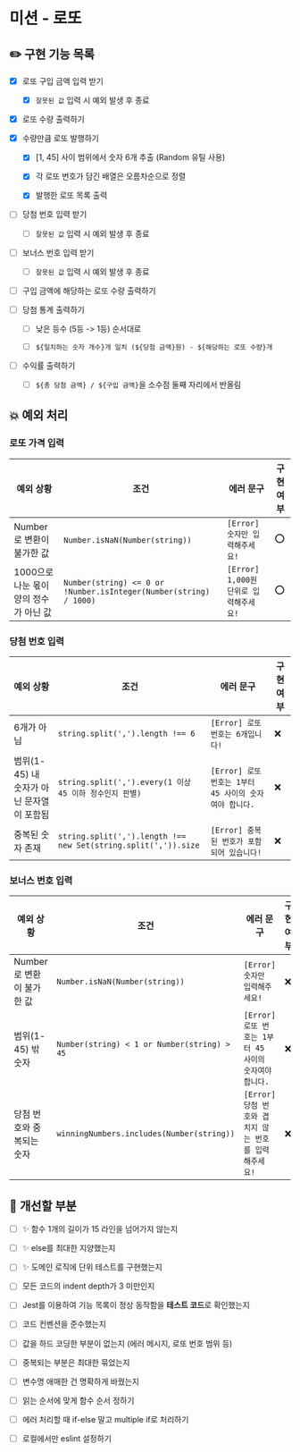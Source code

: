# 미션 - 로또

## ✏️ 구현 기능 목록

- [x] 로또 구입 금액 입력 받기

  - [x] `잘못된 값` 입력 시 예외 발생 후 종료

- [x] 로또 수량 출력하기

- [x] 수량만큼 로또 발행하기

  - [x] [1, 45] 사이 범위에서 숫자 6개 추출 (Random 유틸 사용)

  - [x] 각 로또 번호가 담긴 배열은 오름차순으로 정렬

  - [x] 발행한 로또 목록 출력

- [ ] 당첨 번호 입력 받기

  - [ ] `잘못된 값` 입력 시 예외 발생 후 종료

- [ ] 보너스 번호 입력 받기

  - [ ] `잘못된 값` 입력 시 예외 발생 후 종료

- [ ] 구입 금액에 해당하는 로또 수량 출력하기

- [ ] 당첨 통계 출력하기

  - [ ] 낮은 등수 (5등 -> 1등) 순서대로

  - [ ] `${일치하는 숫자 개수}개 일치 (${당첨 금액}원) - ${해당하는 로또 수량}개`

- [ ] 수익률 출력하기

  - [ ] `${총 당첨 금액} / ${구입 금액}`을 소수점 둘째 자리에서 반올림

## 💥 예외 처리

### 로또 가격 입력

| 예외 상황                              | 조건                                                              | 에러 문구                              | 구현 여부 |
| -------------------------------------- | ----------------------------------------------------------------- | -------------------------------------- | --------- |
| Number로 변환이 불가한 값              | `Number.isNaN(Number(string))`                                    | `[Error] 숫자만 입력해주세요!`         | ⭕        |
| 1000으로 나눈 몫이 양의 정수가 아닌 값 | `Number(string) <= 0 or !Number.isInteger(Number(string) / 1000)` | `[Error] 1,000원 단위로 입력해주세요!` | ⭕        |

### 당첨 번호 입력

| 예외 상황                                 | 조건                                                           | 에러 문구                                              | 구현 여부 |
| ----------------------------------------- | -------------------------------------------------------------- | ------------------------------------------------------ | --------- |
| 6개가 아님                                | `string.split(',').length !== 6`                               | `[Error] 로또 번호는 6개입니다!`                       | ❌        |
| 범위(1-45) 내 숫자가 아닌 문자열이 포함됨 | `string.split(',').every(1 이상 45 이하 정수인지 판별)`        | `[Error] 로또 번호는 1부터 45 사이의 숫자여야 합니다.` | ❌        |
| 중복된 숫자 존재                          | `string.split(',').length !== new Set(string.split(',')).size` | `[Error] 중복된 번호가 포함되어 있습니다!`             | ❌        |

### 보너스 번호 입력

| 예외 상황                 | 조건                                        | 에러 문구                                              | 구현 여부 |
| ------------------------- | ------------------------------------------- | ------------------------------------------------------ | --------- |
| Number로 변환이 불가한 값 | `Number.isNaN(Number(string))`              | `[Error] 숫자만 입력해주세요!`                         | ❌        |
| 범위(1-45) 밖 숫자        | `Number(string) < 1 or Number(string) > 45` | `[Error] 로또 번호는 1부터 45 사이의 숫자여야 합니다.` | ❌        |
| 당첨 번호와 중복되는 숫자 | `winningNumbers.includes(Number(string))`   | `[Error] 당첨 번호와 겹치지 않는 번호를 입력해주세요!` | ❌        |

## 🤔 개선할 부분

- [ ] ✨ 함수 1개의 길이가 15 라인을 넘어가지 않는지
- [ ] ✨ else를 최대한 지양했는지
- [ ] ✨ 도메인 로직에 단위 테스트를 구현했는지
- [ ] 모든 코드의 indent depth가 3 미만인지
- [ ] Jest를 이용하여 기능 목록이 정상 동작함을 **테스트 코드**로 확인했는지
- [ ] 코드 컨벤션을 준수했는지

- [ ] 값을 하드 코딩한 부분이 없는지 (에러 메시지, 로또 번호 범위 등)
- [ ] 중복되는 부분은 최대한 묶었는지
- [ ] 변수명 애매한 건 명확하게 바꿨는지
- [ ] 읽는 순서에 맞게 함수 순서 정하기
- [ ] 에러 처리할 때 if-else 말고 multiple if로 처리하기
- [ ] 로컬에서만 eslint 설정하기
